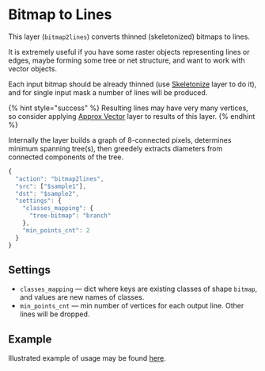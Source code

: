 # Bitmap to Lines

This layer \(`bitmap2lines`\) converts thinned \(skeletonized\) bitmaps to lines.

It is extremely useful if you have some raster objects representing lines or edges, maybe forming some tree or net structure, and want to work with vector objects.

Each input bitmap should be already thinned \(use [Skeletonize](https://github.com/TDionis/gitbook-test-2/tree/6674a9367498cf90a3f4b6119416152b98b80b92/export/skeletonize/README.md) layer to do it\), and for single input mask a number of lines will be produced.

{% hint style="success" %}
Resulting lines may have very many vertices, so consider applying [Approx Vector](https://github.com/TDionis/gitbook-test-2/tree/6674a9367498cf90a3f4b6119416152b98b80b92/export/approx_vector/README.md) layer to results of this layer.
{% endhint %}

Internally the layer builds a graph of 8-connected pixels, determines minimum spanning tree\(s\), then greedely extracts diameters from connected components of the tree.

```javascript
{
  "action": "bitmap2lines",
  "src": ["$sample1"],
  "dst": "$sample2",
  "settings": {
    "classes_mapping": {
      "tree-bitmap": "branch"
    },
    "min_points_cnt": 2
  }
}
```

## Settings

* `classes_mapping` — dict where keys are existing classes of shape `bitmap`, and values are new names of classes.
* `min_points_cnt` — min number of vertices for each output line. Other lines will be dropped.

## Example

Illustrated example of usage may be found [here](https://github.com/TDionis/gitbook-test-2/tree/6674a9367498cf90a3f4b6119416152b98b80b92/export/examples/vectorize-bitmap/README.md).

